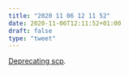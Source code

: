 ```yaml
---
title: "2020 11 06 12 11 52"
date: 2020-11-06T12:11:52+01:00
draft: false
type: "tweet"
---
```

[Deprecating scp](https://lwn.net/SubscriberLink/835962/a849d6bf14a1d8d9/).

